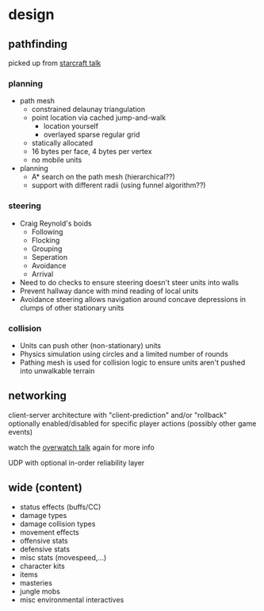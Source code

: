 # design

## pathfinding

picked up from [starcraft talk](https://www.gdcvault.com/play/1014514/AI-Navigation-It-s-Not)

### planning

* path mesh
    * constrained delaunay triangulation
    * point location via cached jump-and-walk
        * location yourself
        * overlayed sparse regular grid
    * statically allocated
    * 16 bytes per face, 4 bytes per vertex
    * no mobile units
* planning
    * A* search on the path mesh (hierarchical??)
    * support with different radii (using funnel algorithm??)

### steering

* Craig Reynold's boids
    * Following
    * Flocking
    * Grouping
    * Seperation
    * Avoidance
    * Arrival
* Need to do checks to ensure steering doesn't steer units into walls
* Prevent hallway dance with mind reading of local units
* Avoidance steering allows navigation around concave depressions in clumps of other stationary units

### collision

* Units can push other (non-stationary) units
* Physics simulation using circles and a limited number of rounds
* Pathing mesh is used for collision logic to ensure units aren't pushed into unwalkable terrain

## networking

client-server architecture with "client-prediction" and/or "rollback" optionally enabled/disabled for specific player actions (possibly other game events)

watch the [overwatch talk](https://www.gdcvault.com/play/1024001/-Overwatch-Gameplay-Architecture-and) again for more info

UDP with optional in-order reliability layer

## wide (content)
* status effects (buffs/CC)
* damage types
* damage collision types
* movement effects
* offensive stats
* defensive stats
* misc stats (movespeed,...)
* character kits
* items
* masteries
* jungle mobs
* misc environmental interactives
